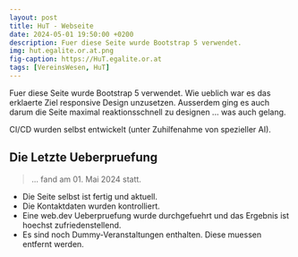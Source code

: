 ```yaml
---
layout: post
title: HuT - Webseite
date: 2024-05-01 19:50:00 +0200
description: Fuer diese Seite wurde Bootstrap 5 verwendet.
img: hut.egalite.or.at.png
fig-caption: https://HuT.egalite.or.at
tags: [VereinsWesen, HuT]
---
```

Fuer diese Seite wurde Bootstrap 5 verwendet. Wie ueblich war es das erklaerte Ziel responsive Design unzusetzen.
Ausserdem ging es auch darum die Seite maximal reaktionsschnell zu designen ... was auch gelang.

CI/CD wurden selbst entwickelt (unter Zuhilfenahme von spezieller AI).

## Die Letzte Ueberpruefung
>... fand am 01. Mai 2024 statt.

* Die Seite selbst ist fertig und aktuell.
* Die Kontaktdaten wurden kontrolliert.
* Eine web.dev Ueberpruefung wurde durchgefuehrt und das Ergebnis ist hoechst zufriedenstellend.
* Es sind noch Dummy-Veranstaltungen enthalten. Diese muessen entfernt werden.
